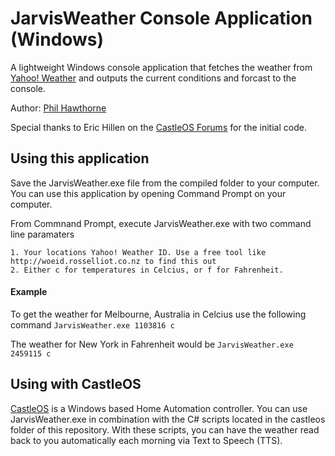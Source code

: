 JarvisWeather Console Application (Windows)
===========================================

A lightweight Windows console application that fetches the weather from [Yahoo! Weather](http://weather.yahoo.com) and outputs the current conditions and forcast to the console.

Author: [Phil Hawthorne](http://philhawthorne.com)

Special thanks to Eric Hillen on the [CastleOS Forums](http://castleos.com/forum/topic457-help-with-my-morning-wake-up-weather-script.aspx) for the initial code.

Using this application
----------------------

Save the JarvisWeather.exe file from the compiled folder to your computer. You can use this application by opening Command Prompt on your computer.

From Commnand Prompt, execute JarvisWeather.exe with two command line paramaters

	1. Your locations Yahoo! Weather ID. Use a free tool like http://woeid.rosselliot.co.nz to find this out
	2. Either c for temperatures in Celcius, or f for Fahrenheit.


#### Example


To get the weather for Melbourne, Australia in Celcius use the following command
`JarvisWeather.exe 1103816 c`

The weather for New York in Fahrenheit would be
`JarvisWeather.exe 2459115 c`


Using with CastleOS
-------------------
[CastleOS](http://castleos.com/) is a Windows based Home Automation controller. You can use JarvisWeather.exe in combination with the C# scripts located in the castleos folder of this repository. With these scripts, you can have the weather read back to you automatically each morning via Text to Speech (TTS).
